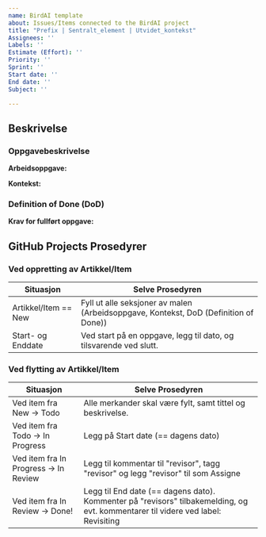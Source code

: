```yaml
---
name: BirdAI template
about: Issues/Items connected to the BirdAI project
title: "Prefix | Sentralt_element | Utvidet_kontekst"
Assignees: ''
Labels: ''
Estimate (Effort): ''
Priority: ''
Sprint: ''
Start date: ''
End date: ''
Subject: ''

---
```


## Beskrivelse

### Oppgavebeskrivelse
**Arbeidsoppgave:**

**Kontekst:**


### Definition of Done (DoD)
**Krav for fullført oppgave:**



## GitHub Projects Prosedyrer

### Ved oppretting av Artikkel/Item

| **Situasjon**       | **Selve Prosedyren**           |
|-------------|-----------------------| 
| Artikkel/Item == New | Fyll ut alle seksjoner av malen (Arbeidsoppgave, Kontekst, DoD (Definition of Done)) |
| Start- og Enddate | Ved start på en oppgave, legg til dato, og tilsvarende ved slutt.       | 


### Ved flytting av Artikkel/Item
| **Situasjon**       | **Selve Prosedyren**           |
|-------------|-----------------------|
| Ved item fra New → Todo | Alle merkander skal være fylt, samt tittel og beskrivelse.       | 
| Ved item fra Todo → In Progress | Legg på Start date (== dagens dato) |
| Ved item fra In Progress → In Review | Legg til kommentar til "revisor", tagg "revisor" og legg "revisor" til som Assigne |
| Ved item fra In Review → Done! | Legg til End date (== dagens dato). Kommenter på "revisors" tilbakemelding, og evt. kommentarer til videre ved label: Revisiting|
